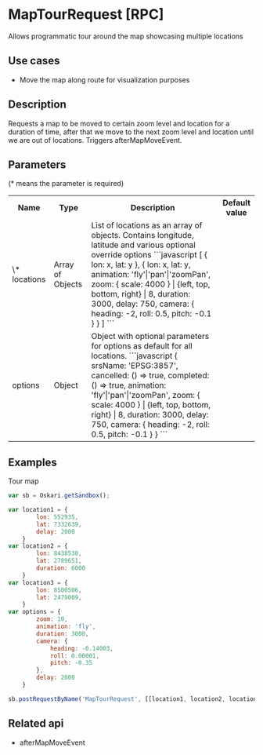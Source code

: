 # MapTourRequest [RPC]

Allows programmatic tour around the map showcasing multiple locations

## Use cases

- Move the map along route for visualization purposes

## Description

Requests a map to be moved to certain zoom level and location for a duration of time, after that we move to the next zoom level and location until we are out of locations. Triggers afterMapMoveEvent.

## Parameters

(* means the parameter is required)

<table class="table">
<tr>
  <th> Name</th><th> Type</th><th> Description</th><th> Default value</th>
</tr>
<tr>
  <td> \* locations </td>
  <td> Array of Objects</td>
  <td> List of locations as an array of objects.
    Contains longitude, latitude and various optional override options 
    ```javascript
    [
        {
            lon: x,
            lat: y
        },
        {
            lon: x,
            lat: y,
            animation: 'fly'|'pan'|'zoomPan',
            zoom: { scale: 4000 } | {left, top, bottom, right} | 8,
            duration: 3000,
            delay: 750,
            camera: {
                heading: -2,
                roll: 0.5,
                pitch: -0.1
            }
        }
    ]
    ```</td>
  <td></td>
</tr>
<tr>
  <td> options </td>
  <td> Object </td>
  <td> 
  Object with optional parameters for options as default for all locations.
  ```javascript
  { 
    srsName: 'EPSG:3857',
    cancelled: () => true,
    completed: () => true,
    animation: 'fly'|'pan'|'zoomPan',
    zoom: { scale: 4000 } | {left, top, bottom, right} | 8,
    duration: 3000,
    delay: 750,
    camera: {
        heading: -2,
        roll: 0.5,
        pitch: -0.1
    }
  }
  ```
  </td>
  <td> </td>
</tr>
</table>

## Examples

Tour map
```javascript
var sb = Oskari.getSandbox();

var location1 = { 
        lon: 552935, 
        lat: 7332639,
        delay: 2000
    }
var location2 = {
        lon: 8438530,
        lat: 2789651,
        duration: 6000
    }
var location3 = {
        lon: 8500506,
        lat: 2479009,
    }
var options = {
        zoom: 10, 
        animation: 'fly', 
        duration: 3000,
        camera: {
            heading: -0.14003,
            roll: 0.00001,
            pitch: -0.35
        },
		delay: 2000
    }

sb.postRequestByName('MapTourRequest', [[location1, location2, location3], options]);
```

## Related api

- afterMapMoveEvent
